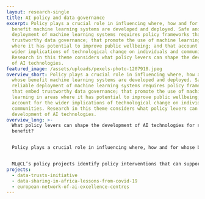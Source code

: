 ```yaml
---
layout: research-single
title: AI policy and data governance
excerpt: Policy plays a crucial role in influencing where, how and for whose
  benefit machine learning systems are developed and deployed. Safe and reliable
  deployment of machine learning systems requires policy frameworks that embed
  trustworthy data governance; that promote the use of machine learning in areas
  where it has potential to improve public wellbeing; and that account for the
  wider implications of technological change on individuals and communities.
  Research in this theme considers what policy levers can shape the development
  of AI technologies.
featured_image: /assets/uploads/pexels-photo-1207918.jpeg
overview_short: Policy plays a crucial role in influencing where, how and for
  whose benefit machine learning systems are developed and deployed. Safe and
  reliable deployment of machine learning systems requires policy frameworks
  that embed trustworthy data governance; that promote the use of machine
  learning in areas where it has potential to improve public wellbeing; and that
  account for the wider implications of technological change on individuals and
  communities. Research in this theme considers what policy levers can shape the
  development of AI technologies.
overview_long: >-
  What policy levers can shape the development of AI technologies for societal
  benefit?


  Policy plays a crucial role in influencing where, how and for whose benefit machine learning systems are developed and deployed. Safe and reliable deployment of machine learning systems requires policy frameworks that embed trustworthy data governance; that promote the use of machine learning in areas where it has potential to improve public services and wellbeing; and that account for the wider implications of technological change on individuals and communities.


  ML@CL’s policy projects identify policy interventions that can support the development of trustworthy AI technologies and that help share the benefits of AI across society.
projects:
  - data-trusts-initiative
  - data-sharing-in-africa-lessons-from-covid-19
  - european-network-of-ai-excellence-centres
---
```

